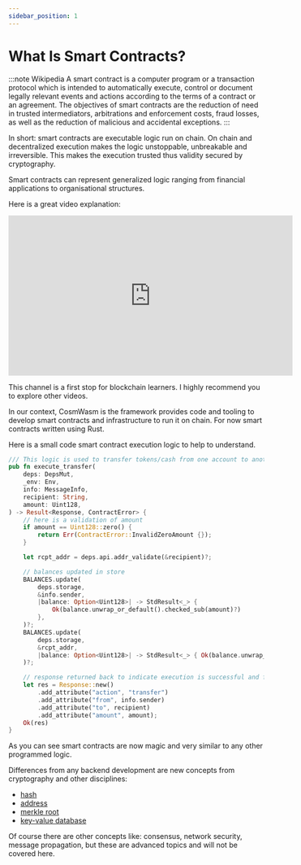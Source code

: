 ```yaml
---
sidebar_position: 1
---
```


# What Is Smart Contracts?

:::note Wikipedia
A smart contract is a computer program or a transaction protocol which is intended to automatically execute, control
or document legally relevant events and actions according to the terms of a contract or an agreement.
The objectives of smart contracts are the reduction of need in trusted intermediators, arbitrations and enforcement
costs, fraud losses, as well as the reduction of malicious and accidental exceptions.
:::

In short: smart contracts are executable logic run on chain. On chain and decentralized execution makes the logic
unstoppable, unbreakable and irreversible. This makes the execution trusted thus validity secured by cryptography.

Smart contracts can represent generalized logic ranging from financial applications to organisational structures.

Here is a great video explanation:

<iframe width="560" height="315" src="https://www.youtube.com/embed/ZE2HxTmxfrI" title="YouTube video player"
frameborder="0" allow="accelerometer; autoplay; clipboard-write; encrypted-media; gyroscope; picture-in-picture"
allowfullscreen></iframe>

This channel is a first stop for blockchain learners. I highly recommend you to explore other videos.

In our context, CosmWasm is the framework provides code and tooling to develop smart contracts and infrastructure to
run it on chain. For now smart contracts written using Rust.

Here is a small code smart contract execution logic to help to understand.

```rust
/// This logic is used to transfer tokens/cash from one account to another
pub fn execute_transfer(
    deps: DepsMut,
    _env: Env,
    info: MessageInfo,
    recipient: String,
    amount: Uint128,
) -> Result<Response, ContractError> {
    // here is a validation of amount
    if amount == Uint128::zero() {
        return Err(ContractError::InvalidZeroAmount {});
    }

    let rcpt_addr = deps.api.addr_validate(&recipient)?;

    // balances updated in store
    BALANCES.update(
        deps.storage,
        &info.sender,
        |balance: Option<Uint128>| -> StdResult<_> {
            Ok(balance.unwrap_or_default().checked_sub(amount)?)
        },
    )?;
    BALANCES.update(
        deps.storage,
        &rcpt_addr,
        |balance: Option<Uint128>| -> StdResult<_> { Ok(balance.unwrap_or_default() + amount) },
    )?;

    // response returned back to indicate execution is successful and further execution
    let res = Response::new()
        .add_attribute("action", "transfer")
        .add_attribute("from", info.sender)
        .add_attribute("to", recipient)
        .add_attribute("amount", amount);
    Ok(res)
}
```

As you can see smart contracts are now magic and very similar to any other programmed logic.

Differences from any backend development are new concepts from cryptography and other disciplines:
  - [hash](https://www.investopedia.com/terms/h/hash.asp)
  - [address](https://www.techslang.com/definition/what-is-a-blockchain-address/)
  - [merkle root](https://www.investopedia.com/terms/m/merkle-root-cryptocurrency.asp)
  - [key-value database](https://www.wikiwand.com/en/Key%E2%80%93value_database)

Of course there are other concepts like: consensus, network security, message propagation, but these are advanced topics
and will not be covered here.
